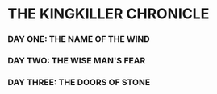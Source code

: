 # THE KINGKILLER CHRONICLE

### DAY ONE: THE NAME OF THE WIND
### DAY TWO: THE WISE MAN'S FEAR
### DAY THREE: THE DOORS OF STONE
